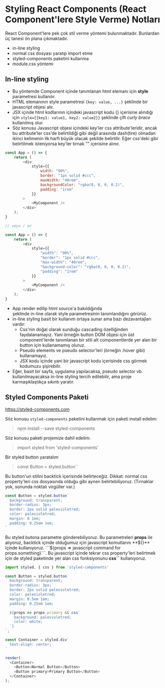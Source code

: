 # Styling React Components (React Component'lere Style Verme) Notları
React Component'lere pek çok stil verme yöntemi bulunmaktadır. Bunlardan üç tanesi ön plana çıkmaktadır.
+ in-line styling
+ normal css dosyası yaratıp import etme
+ styled-components paketini kullanma
+ module.css yöntemi


## In-line styling
+ Bu yöntemde Component içinde tanımlanan html elemanı için **style** parametresi kullanılır.
+ HTML elemanının style parametresi ```{key: value, ...}``` şeklinde bir javascript objesi alır. 
+ JSX içinde html kodlarının içindeki javascript kodu {} içerisine alındığı için ```style={{key1: value1, key2: value2}}``` şeklinde çift *curly brace* kullanılmış olur.
+ Söz konusu Javascript objesi içindeki key'ler css attribute'leridir, ancak bu attribute'ler css'de belirtildiği gibi değil arasında dash(tire) olmadan ikinci kelimenin ilk harfi büyük olacak şekilde belirtilir. Eğer css'deki gibi belirtilmek isteniyorsa key'ler tırnak "" içerisine alınır.

```javascript
const App = () => {
    return (
        <div 
            style={{
                width: "90%",
                border: "1px solid #ccc",
                maxWidth: "40rem",
                backgroundColor: "rgba(0, 0, 0, 0.2)",
                padding: "1rem"
            }}
        >
            <MyComponent />
        </div>
    );
}

// veya / or

const App = () => {
    return (
        <div 
            style={{
                "width": "90%",
                "border": "1px solid #ccc",
                "max-width": "40rem",
                "background-color": "rgba(0, 0, 0, 0.2)",
                "padding": "1rem"
            }}
        >
            <MyComponent />
        </div>
    );
}
```
+ App render edilip html source'a bakıldığında <div style="width: 90%, ..."> şeklinde in-line olarak style parametresinin tanımlandığını görürüz.
+ in-line styling basit bir kullanım ortaya sunar ama bazı dezavantajları vardır:
    + Css'nin doğal olarak sunduğu cascading özelliğinden faydalanamayız. Yani örneğin button DOM objesi için üst component'lerde tanımlanan bir stili alt componentlerde yer alan bir button için kullanamamış oluruz.
    + Pseudo elements ve pseudo selector'leri (örneğin :hover gibi) kullanamayız.
    + JSX kodu içinde yani bir javascript kodu içerisinde css görmek kodumuzu şişirebilir.
+   Eğer, basit bir sayfa, uygulama yapılacaksa, pseudo selector vb. kullanılmayacaksa in-line styling tercih edilebilir, ama proje karmaşıklaştıkça sıkıntı yaratır. 


## Styled Components Paketi
https://styled-components.com

Söz konusu ```styled-components``` paketini kullanmak için paketi install edelim:
> npm install --save styled-components

Söz konusu paketi projemize dahil edelim:
> import styled from 'styled-components'

Bir styled button yaratalım
> const Button = styled.button``

Bu button'un stilini backtick içerisinde belirteceğiz. Dikkat: normal css property'leri css dosyasında olduğu gibi aynen belirtebiliyoruz. (Tırnaklar yok, sonunda noktalı virgüller var.)
```javascript
const Button = styled.button`
  background: transparent;
  border-radius: 3px;
  border: 2px solid palevioletred;
  color: palevioletred;
  margin: 0 1em;
  padding: 0.25em 1em;
`
```
Bu styled butona parametre gönderebiliyoruz. Bu parametreleri **props** ile alıyoruz, backtick içinde olduğumuz için javascript komutlarını **${}** içinde kullanıyoruz. ```${props => javascript command for props.something}```. Bu javascript içinde tekrar css property'leri belirtmek için de styled paketinde yer alan css fonksiyonunu **css``** kullanıyoruz.
```javascript
import styled, { css } from 'styled-components'

const Button = styled.button`
  background: transparent;
  border-radius: 3px;
  border: 2px solid palevioletred;
  color: palevioletred;
  margin: 0.5em 1em;
  padding: 0.25em 1em;

  ${props => props.primary && css`
    background: palevioletred;
    color: white;
  `}
`;

const Container = styled.div`
  text-align: center;
`

render(
  <Container>
    <Button>Normal Button</Button>
    <Button primary>Primary Button</Button>
  </Container>
);
```